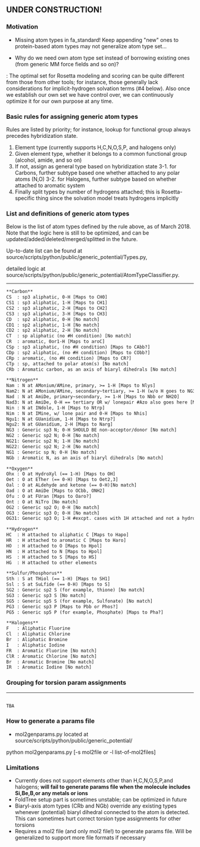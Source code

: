 ## UNDER CONSTRUCTION!

### Motivation
* Missing atom types in fa_standard! Keep appending "new" ones to protein-based atom types may not generalize atom type set...

* Why do we need own atom type set instead of borrowing existing ones (from generic MM force fields and so on)?

: The optimal set for Rosetta modeling and scoring can be quite different from those from other tools; for instance, those generally lack considerations for implicit-hydrogen solvation terms (#4 below). Also once we establish our own set we have control over, we can continuously optimize it for our own purpose at any time.

### Basic rules for assigning generic atom types
Rules are listed by priority; for instance, lookup for functional group always precedes hybridization state. 

1. Element type (currently supports H,C,N,O,S,P, and halogens only)
2. Given element type, whether it belongs to a common functional group (alcohol, amide, and so on)
3. If not, assign as general type based on hybridization state
3-1. for Carbons, further subtype based one whether attached to any polar atoms (N,O)
3-2. for Halogens, further subtype based on whether attached to aromatic system
4. Finally split types by number of hydrogens attached; this is Rosetta-specific thing since the solvation model treats hydrogens implicitly

### List and definitions of generic atom types
Below is the list of atom types defined by the rule above, as of March 2018. Note that the logic here is still to be optimized, and can be updated/added/deleted/merged/splitted in the future.

Up-to-date list can be found at source/scripts/python/public/generic_potential/Types.py,

detailed logic at source/scripts/python/public/generic_potential/AtomTypeClassifier.py.

-------------------------------------

```html
**Carbon**
CS  : sp3 aliphatic, 0-H [Maps to CH0] 
CS1 : sp3 aliphatic, 1-H [Maps to CH1]
CS2 : sp3 aliphatic, 2-H [Maps to CH2]
CS3 : sp3 aliphatic, 3-H [Maps to CH3]
CD  : sp2 aliphatic, 0-H [No match]
CD1 : sp2 aliphatic, 1-H [No match]
CD2 : sp2 aliphatic, 2-H [No match]
CT  : sp aliphatic (no #H condition) [No match]
CR  : aromatic, 0or1-H [Maps to aroC]
CSp : sp3 aliphatic, (no #H condition) [Maps to CAbb?] 
CDp : sp2 aliphatic, (no #H condition) [Maps to CObb?] 
CRp : aromatic, (no #H condition) [Maps to CR?] 
CTp : sp, attached to polar atom(s) [No match] 
CRb : Aromatic carbon, as an axis of biaryl dihedrals [No match] 

**Nitrogen**
Nam : N at AMonium/AMine, primary, >= 1-H [Maps to Nlys] 
Nam2: N at AMonium/AMine, secondary~tertiary, >= 1-H (w/o H goes to NG3) [No match] 
Nad : N at AmiDe, primary~secondary, >= 1-H [Maps to Nbb or NH2O] 
Nad3: N at AmiDe, 0-H == tertiary OR w/ lonepair #Azo also goes here [Maps to Npro] 
Nin : N at INdole, 1-H [Maps to Ntrp] 
Nim : N at IMine, w/ lone pair and 0-H [Maps to Nhis]
Ngu1: N at GUanidium, 1-H [Maps to Ntrp?]
Ngu2: N at GUanidium, 2-H [Maps to Narg]
NG3 : Generic sp3 N; 0-H SHOULD BE non-acceptor/donor [No match]
NG2 : Generic sp2 N; 0-H [No match]
NG21: Generic sp2 N; 1-H [No match]
NG22: Generic sp2 N; 2-H [No match]
NG1 : Generic sp N; 0-H [No match]
NGb : Aromatic N, as an axis of biaryl dihedrals [No match]

**Oxygen**
Ohx : O at HydroXyl (== 1-H) [Maps to OH]
Oet : O at ETher (== 0-H) [Maps to Oet2,3]
Oal : O at ALdehyde and ketone (== 0-H)[No match]
Oad : O at AmiDe [Maps to OCbb, ONH2]
Ofu : O at FUran [Maps to Oaro?]
Ont : O at NiTro [No match]
OG2 : Generic sp2 O; 0-H [No match]
OG3 : Generic sp3 O; 0-H [No match]
OG31: Generic sp3 O; 1-H #excpt. cases with 1H attached and not a hydroxyl [No match]

**Hydrogen**
HC  : H attached to aliphatic C [Maps to Hapo]
HR  : H attached to aromatic C [Maps to Haro]
HO  : H attached to O [Maps to Hpol]
HN  : H attached to N [Maps to Hpol]
HS  : H attached to S [Maps to HS]
HG  : H attached to other elements

**Sulfur/Phosphorus**
Sth : S at THiol (== 1-H) [Maps to SH1]
Ssl : S at SuLfide (== 0-H) [Maps to S]
SG2 : Generic sp2 S (for example, thione) [No match]
SG3 : Generic sp3 S [No match]
SG5 : Generic sp5 S (for example, Sulfonate) [No match]
PG3 : Generic sp3 P [Maps to Pbb or Phos?]
PG5 : Generic sp5 P (for example, Phosphate) [Maps to Pha?]

**Halogens**
F   : Aliphatic Fluorine
Cl  : Aliphatic Chlorine
Br  : Aliphatic Bromine
I   : Aliphatic Iodine
FR  : Aromatic Fluorine [No match]
ClR : Aromatic Chlorine [No match]
Br  : Aromatic Bromine [No match]
IR  : Aromatic Iodine [No match]

```

### Grouping for torsion param assignments
-------------------------------------

```html

TBA

```

### How to generate a params file
* mol2genparams.py
located at source/scripts/python/public/generic_potential/

python mol2genparams.py [-s mol2file or -l list-of-mol2files]

### Limitations
- Currently does not support elements other than H,C,N,O,S,P,and halogens; **will fail to generate params file when the molecule includes Si,Be,B,or any metals or ions**
- FoldTree setup part is sometimes unstable; can be optimized in future
- Biaryl-axis atom types (CRb and NGb) override any existing types whenever (potential) biaryl dihedral connected to the atom is detected. This can sometimes hurt correct torsion type assignments for other torsions
- Requires a mol2 file (and only mol2 file!) to generate params file. Will be generalized to support more file formats if necessary

